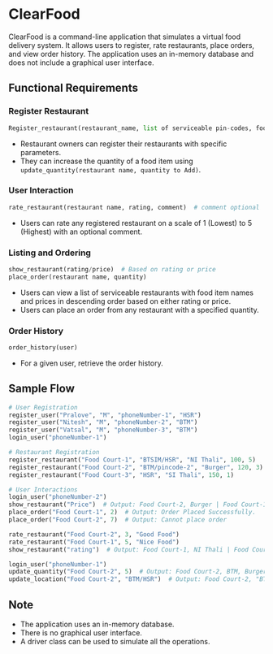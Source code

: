 # ClearFood

ClearFood is a command-line application that simulates a virtual food delivery system. It allows users to register, rate restaurants, place orders, and view order history. The application uses an in-memory database and does not include a graphical user interface.

## Functional Requirements

### Register Restaurant

```python
Register_restaurant(restaurant_name, list of serviceable pin-codes, food item name, food item price, initial quantity)
```

- Restaurant owners can register their restaurants with specific parameters.
- They can increase the quantity of a food item using `update_quantity(restaurant name, quantity to Add)`.

### User Interaction

```python
rate_restaurant(restaurant name, rating, comment)  # comment optional
```

- Users can rate any registered restaurant on a scale of 1 (Lowest) to 5 (Highest) with an optional comment.

### Listing and Ordering

```python
show_restaurant(rating/price)  # Based on rating or price
place_order(restaurant name, quantity)
```

- Users can view a list of serviceable restaurants with food item names and prices in descending order based on either rating or price.
- Users can place an order from any restaurant with a specified quantity.

### Order History

```python
order_history(user)
```

- For a given user, retrieve the order history.

## Sample Flow

```python
# User Registration
register_user("Pralove", "M", "phoneNumber-1", "HSR")
register_user("Nitesh", "M", "phoneNumber-2", "BTM")
register_user("Vatsal", "M", "phoneNumber-3", "BTM")
login_user("phoneNumber-1")

# Restaurant Registration
register_restaurant("Food Court-1", "BTSIM/HSR", "NI Thali", 100, 5)
register_restaurant("Food Court-2", "BTM/pincode-2", "Burger", 120, 3)
register_restaurant("Food Court-3", "HSR", "SI Thali", 150, 1)

# User Interactions
login_user("phoneNumber-2")
show_restaurant("Price")  # Output: Food Court-2, Burger | Food Court-1, NI Thali
place_order("Food Court-1", 2)  # Output: Order Placed Successfully.
place_order("Food Court-2", 7)  # Output: Cannot place order

rate_restaurant("Food Court-2", 3, "Good Food")
rate_restaurant("Food Court-1", 5, "Nice Food")
show_restaurant("rating")  # Output: Food Court-1, NI Thali | Food Court-2, Burger

login_user("phoneNumber-1")
update_quantity("Food Court-2", 5)  # Output: Food Court-2, BTM, Burger - 8
update_location("Food Court-2", "BTM/HSR")  # Output: Food Court-2, "BTM/HSR", Burger - 8
```

## Note

- The application uses an in-memory database.
- There is no graphical user interface.
- A driver class can be used to simulate all the operations.
